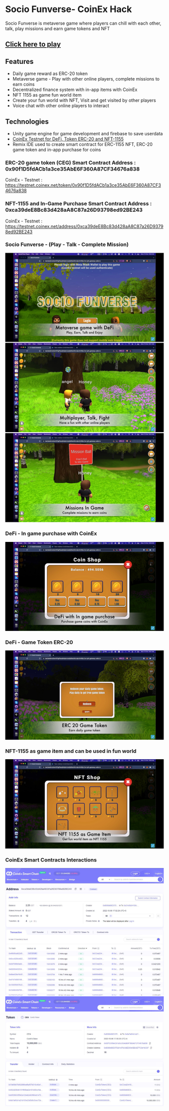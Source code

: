 # Socio Funverse- CoinEx Hack
Socio Funverse is metaverse game where players can chill with each other, talk, play missions and earn game tokens and NFT

## [Click here to play](https://bafybeihk6n4yqbr2nlnes6nalv4g63jmczn6dzo2vabrrbg2zmlpibw7ay.ipfs.gateway.valist.io/)

## Features
- Daily game reward as ERC-20 token
- Metaverse game - Play with other online players, complete missions to earn coins
- Decentralized finance system with in-app items with CoinEx
- NFT 1155 as game fun world item
- Create your  fun world with NFT, Visit and get visited by other players
- Voice chat with other online players to interact


## Technologies
- Unity game engine for game development and firebase to save userdata
- [CoinEx Testnet for DeFi, Token ERC-20 and NFT-1155](https://github.com/SocioFunverse/SocioFunverseGame/blob/main/CoinEx.md)
- Remix IDE used to create smart contract for ERC-1155 NFT, ERC-20 game token and in-app purchase for coins


### ERC-20 game token (CEG) Smart Contract Address : 0x90f1D5fdACb1a3ce35AbE6F360A87CF34676a838
CoinEx - Testnet : https://testnet.coinex.net/token/0x90f1D5fdACb1a3ce35AbE6F360A87CF34676a838

### NFT-1155 and In-Game Purchase Smart Contract Address : 0xca39deE8Bc83d428aA8C87a26D93798ed92BE243
CoinEx - Testnet : https://testnet.coinex.net/address/0xca39deE8Bc83d428aA8C87a26D93798ed92BE243


### Socio Funverse - (Play - Talk - Complete Mission)
![Socio Funverse Game](/Images/SocioFunVerse1.jpg)
![Socio Funverse Game](/Images/SocioFunVerse6.jpg)
![Socio Funverse Game](/Images/SocioFunVerse7.jpg)

### DeFi - In game purchase with CoinEx 
![Socio Funverse Game](/Images/SocioFunVerse4.jpg)

### DeFi - Game Token ERC-20
![Socio Funverse Game](/Images/SocioFunVerse2.jpg)

### NFT-1155 as game item and can be used in fun world
![Socio Funverse Game](/Images/SocioFunVerse3.jpg)

### CoinEx Smart Contracts Interactions
![Socio Funverse Game](/Images/CoinEx1.jpg)
![Socio Funverse Game](/Images/CoinEx2.jpg)


